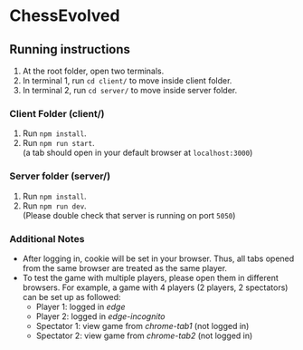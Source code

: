 # ChessEvolved

## Running instructions

1. At the root folder, open two terminals.
2. In terminal 1, run ```cd client/``` to move inside client folder.
3. In terminal 2, run ```cd server/``` to move inside server folder.

### Client Folder (client/)

1. Run ```npm install```.
2. Run ```npm run start```.  
    (a tab should open in your default browser at ```localhost:3000```)

### Server folder (server/)
1. Run ```npm install```.
2. Run ```npm run dev```.  
    (Please double check that server is running on port ```5050```)


### Additional Notes  
- After logging in, cookie will be set in your browser. Thus, all tabs opened from the same browser are treated as the same player.  
- To test the game with multiple players, please open them in different browsers. For example, a game with 4 players (2 players, 2 spectators) can be set up as followed:  
  - Player 1: logged in *edge*
  - Player 2: logged in *edge-incognito*
  - Spectator 1: view game from *chrome-tab1* (not logged in)
  - Spectator 2: view game from *chrome-tab2* (not logged in)